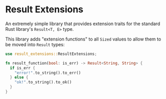 # Result Extensions

An extremely simple library that provides extension traits for the standard Rust library's `Result<T, E>` type.

This library adds "extension functions" to all `Sized` values to allow them to be moved into `Result` types:
```rust
use result_extensions::ResultExtensions;

fn result_function(bool: is_err) -> Result<String, String> {
  if is_err {
    "error!".to_string().to_err()
  } else {
    "ok!".to_string().to_ok()
  }
}
```

